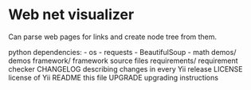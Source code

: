 Web net visualizer
==================

Can parse web pages for links and create node tree from them.

python dependencies:
      - os
      - requests
      - BeautifulSoup
      - math
      demos/               demos
      framework/           framework source files
      requirements/        requirement checker
      CHANGELOG            describing changes in every Yii release
      LICENSE              license of Yii
      README               this file
      UPGRADE              upgrading instructions
